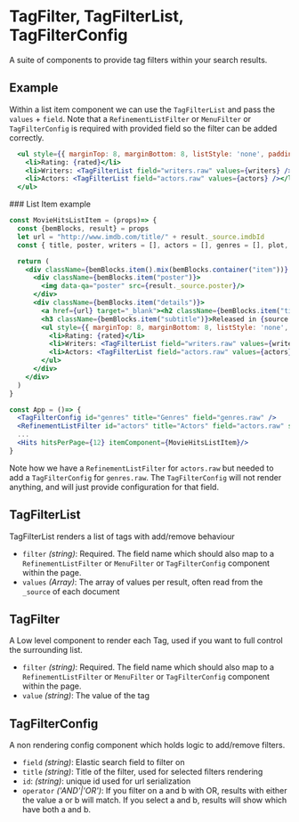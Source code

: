 # TagFilter, TagFilterList, TagFilterConfig
A suite of components to provide tag filters within your search results.



## Example
Within a list item component we can use the `TagFilterList` and pass the `values` + `field`.
Note that a `RefinementListFilter` or `MenuFilter` or `TagFilterConfig` is required with provided
field so the filter can be added correctly.
```jsx
  <ul style={{ marginTop: 8, marginBottom: 8, listStyle: 'none', paddingLeft: 20 }}>
    <li>Rating: {rated}</li>          
    <li>Writers: <TagFilterList field="writers.raw" values={writers} /></li>
    <li>Actors: <TagFilterList field="actors.raw" values={actors} /></li>
  </ul>        
```

### List Item example
```jsx
const MovieHitsListItem = (props)=> {
  const {bemBlocks, result} = props
  let url = "http://www.imdb.com/title/" + result._source.imdbId  
  const { title, poster, writers = [], actors = [], genres = [], plot, released, rated } = result._source;

  return (
    <div className={bemBlocks.item().mix(bemBlocks.container("item"))} data-qa="hit">
      <div className={bemBlocks.item("poster")}>
        <img data-qa="poster" src={result._source.poster}/>
      </div>
      <div className={bemBlocks.item("details")}>
        <a href={url} target="_blank"><h2 className={bemBlocks.item("title")}>{title}</h2></a>
        <h3 className={bemBlocks.item("subtitle")}>Released in {source.year}, rated {source.imdbRating}/10</h3>
        <ul style={{ marginTop: 8, marginBottom: 8, listStyle: 'none', paddingLeft: 20 }}>
          <li>Rating: {rated}</li>          
          <li>Writers: <TagFilterList field="writers.raw" values={writers} /></li>
          <li>Actors: <TagFilterList field="actors.raw" values={actors} /></li>
        </ul>        
      </div>
    </div>
  )
}

const App = ()=> {
  <TagFilterConfig id="genres" title="Genres" field="genres.raw" />
  <RefinementListFilter id="actors" title="Actors" field="actors.raw" size={10}/>
  ...
  <Hits hitsPerPage={12} itemComponent={MovieHitsListItem}/>
}
```

Note how we have a `RefinementListFilter` for `actors.raw` but needed to add a `TagFilterConfig` for `genres.raw`.
The `TagFilterConfig` will not render anything, and will just provide configuration for that field.


## TagFilterList
TagFilterList renders a list of tags with add/remove behaviour
- `filter` *(string)*: Required. The field name which should also map to a `RefinementListFilter` or `MenuFilter` or `TagFilterConfig` component within the page.
- `values` *(Array<string>)*: The array of values per result, often read from the `_source` of each document

## TagFilter
A Low level component to render each Tag, used if you want to full control the surrounding list.
- `filter` *(string)*: Required. The field name which should also map to a `RefinementListFilter` or `MenuFilter` or `TagFilterConfig` component within the page.
- `value` *(string)*: The value of the tag

## TagFilterConfig
A non rendering config component which holds logic to add/remove filters.
-  `field` *(string)*: Elastic search field to filter on
- `title` *(string)*: Title of the filter, used for selected filters rendering
- `id`: *(string)*: unique id used for url serialization
- `operator` *('AND'|'OR')*: If you filter on a and b with OR, results with either the value a or b will match. If you select a and b, results will show which have both a and b.
